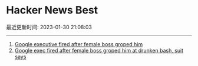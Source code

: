 # Hacker News Best

最近更新时间: 2023-01-30 21:08:03

--- 
1. [Google executive fired after female boss groped him](https://www.news.com.au/technology/online/internet/google-executive-fired-after-female-boss-groped-him/news-story/1901a730cb7075916e90a9f072732757) 
2. [Google exec fired after female boss groped him at drunken bash, suit says](https://nypost.com/2023/01/28/google-exec-fired-after-female-boss-groped-him-at-drunken-bash/) 
